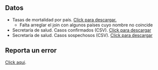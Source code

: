 ## Datos

* Tasas de mortalidad por país. [Click para descargar.](https://mx-covid-data.s3-us-west-1.amazonaws.com/mortality_rate.csv)
    - Falta arreglar el join con algunos países cuyo nombre no coincide
* Secretaría de salud. Casos confirmados (CSV). [Click para descargar](https://mx-covid-data.s3-us-west-1.amazonaws.com/confirmed.csv)
* Secretaría de salud. Casos sospechosos (CSV). [Click para descargar](https://mx-covid-data.s3-us-west-1.amazonaws.com/suspected.csv)


## Reporta un error

[Click aqui](https://github.com/brigadadigitalmx/policy-briefs-medical/issues/new).
